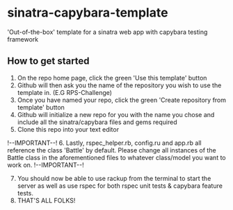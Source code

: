 # sinatra-capybara-template
'Out-of-the-box' template for a sinatra web app with capybara testing framework

## How to get started

1. On the repo home page, click the green 'Use this template' button
2. Github will then ask you the name of the repository you wish to use the template in. (E.G RPS-Challenge)
3. Once you have named your repo, click the green 'Create repository from template' button
4. Github will initialize a new repo for you with the name you chose and include all the sinatra/capybara files and gems required
5. Clone this repo into your text editor

!--IMPORTANT--!
6. Lastly, rspec_helper.rb, config.ru and app.rb all reference the class 'Battle' by default. Please change all instances of the Battle class in the
aforementioned files to whatever class/model you want to work on.
!--IMPORTANT--!

7. You should now be able to use rackup from the terminal to start the server as well as use rspec for both rspec unit tests & capybara feature tests.
8. THAT'S ALL FOLKS! 

